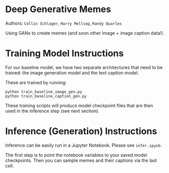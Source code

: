 # Deep Generative Memes

Authors: `Collin Schlager`, `Harry Mellsop`, `Randy Quarles` 


Using GANs to create memes (and soon other image + image caption data!).

# Training Model Instructions

For our baseline model, we have two separate architectures that need to be trained: 
the image generation model and the text caption model.

These are trained by running:

```
python train_baseline_image_gen.py
python train_baseline_caption_gen.py
```

These training scripts will produce model checkpoint files that are then used in the inference
step (see next section).

# Inference (Generation) Instructions

Inference can be easily run in a Jupyter Notebook. Please see `infer.ipynb`.

The first step is to point the notebook variables to your saved model checkpoints.
Then you can sample memes and their captions via the last cell.
